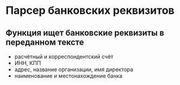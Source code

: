 # Парсер банковских реквизитов
## Функция ищет банковские реквизиты в переданном тексте
* расчётный и корреспондентский счёт
* ИНН, КПП
* адрес, название организации, имя директора
* наименование и местонахождение банка
